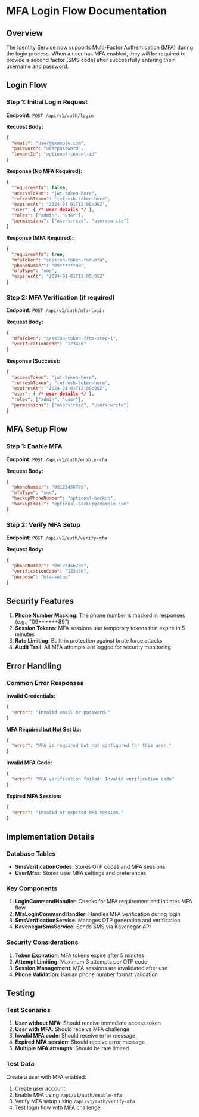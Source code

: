 # MFA Login Flow Documentation

## Overview

The Identity Service now supports Multi-Factor Authentication (MFA) during the login process. When a user has MFA enabled, they will be required to provide a second factor (SMS code) after successfully entering their username and password.

## Login Flow

### Step 1: Initial Login Request

**Endpoint:** `POST /api/v1/auth/login`

**Request Body:**
```json
{
  "email": "user@example.com",
  "password": "userpassword",
  "tenantId": "optional-tenant-id"
}
```

**Response (No MFA Required):**
```json
{
  "requiresMfa": false,
  "accessToken": "jwt-token-here",
  "refreshToken": "refresh-token-here",
  "expiresAt": "2024-01-01T12:00:00Z",
  "user": { /* user details */ },
  "roles": ["admin", "user"],
  "permissions": ["users:read", "users:write"]
}
```

**Response (MFA Required):**
```json
{
  "requiresMfa": true,
  "mfaToken": "session-token-for-mfa",
  "phoneNumber": "09******89",
  "mfaType": "sms",
  "expiresAt": "2024-01-01T12:05:00Z"
}
```

### Step 2: MFA Verification (if required)

**Endpoint:** `POST /api/v1/auth/mfa-login`

**Request Body:**
```json
{
  "mfaToken": "session-token-from-step-1",
  "verificationCode": "123456"
}
```

**Response (Success):**
```json
{
  "accessToken": "jwt-token-here",
  "refreshToken": "refresh-token-here",
  "expiresAt": "2024-01-01T12:00:00Z",
  "user": { /* user details */ },
  "roles": ["admin", "user"],
  "permissions": ["users:read", "users:write"]
}
```

## MFA Setup Flow

### Step 1: Enable MFA

**Endpoint:** `POST /api/v1/auth/enable-mfa`

**Request Body:**
```json
{
  "phoneNumber": "09123456789",
  "mfaType": "sms",
  "backupPhoneNumber": "optional-backup",
  "backupEmail": "optional-backup@example.com"
}
```

### Step 2: Verify MFA Setup

**Endpoint:** `POST /api/v1/auth/verify-mfa`

**Request Body:**
```json
{
  "phoneNumber": "09123456789",
  "verificationCode": "123456",
  "purpose": "mfa-setup"
}
```

## Security Features

1. **Phone Number Masking**: The phone number is masked in responses (e.g., "09******89")
2. **Session Tokens**: MFA sessions use temporary tokens that expire in 5 minutes
3. **Rate Limiting**: Built-in protection against brute force attacks
4. **Audit Trail**: All MFA attempts are logged for security monitoring

## Error Handling

### Common Error Responses

**Invalid Credentials:**
```json
{
  "error": "Invalid email or password."
}
```

**MFA Required but Not Set Up:**
```json
{
  "error": "MFA is required but not configured for this user."
}
```

**Invalid MFA Code:**
```json
{
  "error": "MFA verification failed: Invalid verification code"
}
```

**Expired MFA Session:**
```json
{
  "error": "Invalid or expired MFA session."
}
```

## Implementation Details

### Database Tables

- **SmsVerificationCodes**: Stores OTP codes and MFA sessions
- **UserMfas**: Stores user MFA settings and preferences

### Key Components

1. **LoginCommandHandler**: Checks for MFA requirement and initiates MFA flow
2. **MfaLoginCommandHandler**: Handles MFA verification during login
3. **SmsVerificationService**: Manages OTP generation and verification
4. **KavenegarSmsService**: Sends SMS via Kavenegar API

### Security Considerations

1. **Token Expiration**: MFA tokens expire after 5 minutes
2. **Attempt Limiting**: Maximum 3 attempts per OTP code
3. **Session Management**: MFA sessions are invalidated after use
4. **Phone Validation**: Iranian phone number format validation

## Testing

### Test Scenarios

1. **User without MFA**: Should receive immediate access token
2. **User with MFA**: Should receive MFA challenge
3. **Invalid MFA code**: Should receive error message
4. **Expired MFA session**: Should receive error message
5. **Multiple MFA attempts**: Should be rate limited

### Test Data

Create a user with MFA enabled:
1. Create user account
2. Enable MFA using `/api/v1/auth/enable-mfa`
3. Verify MFA setup using `/api/v1/auth/verify-mfa`
4. Test login flow with MFA challenge 